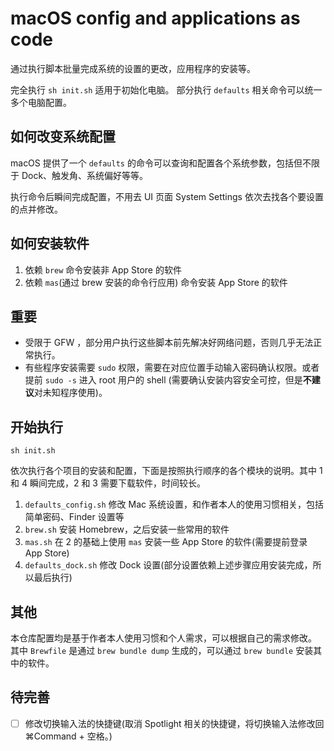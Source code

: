 # macOS config and applications as code

通过执行脚本批量完成系统的设置的更改，应用程序的安装等。

完全执行 `sh init.sh` 适用于初始化电脑。
部分执行 `defaults` 相关命令可以统一多个电脑配置。

## 如何改变系统配置

macOS 提供了一个 `defaults` 的命令可以查询和配置各个系统参数，包括但不限于 Dock、触发角、系统偏好等等。

执行命令后瞬间完成配置，不用去 UI 页面 System Settings 依次去找各个要设置的点并修改。

## 如何安装软件

1. 依赖 `brew` 命令安装非 App Store 的软件
2. 依赖 `mas`(通过 brew 安装的命令行应用) 命令安装 App Store 的软件

## 重要

- 受限于 GFW ，部分用户执行这些脚本前先解决好网络问题，否则几乎无法正常执行。
- 有些程序安装需要 `sudo` 权限，需要在对应位置手动输入密码确认权限。或者提前 `sudo -s` 进入 root 用户的 shell (需要确认安装内容安全可控，但是**不建议**对未知程序使用)。


## 开始执行

```shell
sh init.sh
```

依次执行各个项目的安装和配置，下面是按照执行顺序的各个模块的说明。其中 1 和 4 瞬间完成，2 和 3 需要下载软件，时间较长。

1. `defaults_config.sh` 修改 Mac 系统设置，和作者本人的使用习惯相关，包括简单密码、Finder 设置等
2. `brew.sh` 安装 Homebrew，之后安装一些常用的软件
3. `mas.sh` 在 2 的基础上使用 `mas` 安装一些 App Store 的软件(需要提前登录 App Store)
4. `defaults_dock.sh` 修改 Dock 设置(部分设置依赖上述步骤应用安装完成，所以最后执行)

## 其他

本仓库配置均是基于作者本人使用习惯和个人需求，可以根据自己的需求修改。
其中 `Brewfile` 是通过 `brew bundle dump` 生成的，可以通过 `brew bundle` 安装其中的软件。

## 待完善

- [ ] 修改切换输入法的快捷键(取消 Spotlight 相关的快捷键，将切换输入法修改回 ⌘Command + 空格。)
